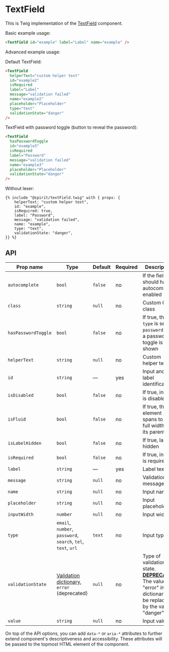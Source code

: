 # TextField

This is Twig implementation of the [TextField] component.

Basic example usage:

```html
<TextField id="example" label="Label" name="example" />
```

Advanced example usage:

Default TextField:

```html
<TextField
  helperText="custom helper text"
  id="example2"
  isRequired
  label="Label"
  message="validation failed"
  name="example2"
  placeholder="Placeholder"
  type="text"
  validationState="danger"
/>
```

TextField with password toggle (button to reveal the password):

```html
<TextField
  hasPasswordToggle
  id="example3"
  isRequired
  label="Password"
  message="validation failed"
  name="example3"
  placeholder="Placeholder"
  validationState="danger"
/>
```

Without lexer:

```twig
{% include "@spirit/textField.twig" with { props: {
    helperText: "custom helper text",
    id: "example",
    isRequired: true,
    label: "Password",
    message: "validation failed",
    name: "example",
    type: "text",
    validationState: "danger",
}} %}
```

## API

| Prop name           | Type                                                                 | Default | Required | Description                                                                                                                        |
| ------------------- | -------------------------------------------------------------------- | ------- | -------- | ---------------------------------------------------------------------------------------------------------------------------------- |
| `autocomplete`      | `bool`                                                               | `false` | no       | If the field should have autocomplete enabled                                                                                      |
| `class`             | `string`                                                             | `null`  | no       | Custom CSS class                                                                                                                   |
| `hasPasswordToggle` | `bool`                                                               | `false` | no       | If true, the `type` is set to `password` and a password toggle is shown                                                            |
| `helperText`        | `string`                                                             | `null`  | no       | Custom helper text                                                                                                                 |
| `id`                | `string`                                                             | —       | yes      | Input and label identification                                                                                                     |
| `isDisabled`        | `bool`                                                               | `false` | no       | If true, input is disabled                                                                                                         |
| `isFluid`           | `bool`                                                               | `false` | no       | If true, the element spans to the full width of its parent                                                                         |
| `isLabelHidden`     | `bool`                                                               | `false` | no       | If true, label is hidden                                                                                                           |
| `isRequired`        | `bool`                                                               | `false` | no       | If true, input is required                                                                                                         |
| `label`             | `string`                                                             | —       | yes      | Label text                                                                                                                         |
| `message`           | `string`                                                             | `null`  | no       | Validation message                                                                                                                 |
| `name`              | `string`                                                             | `null`  | no       | Input name                                                                                                                         |
| `placeholder`       | `string`                                                             | `null`  | no       | Input placeholder                                                                                                                  |
| `inputWidth`        | `number`                                                             | `null`  | no       | Input width                                                                                                                        |
| `type`              | `email`, `number`, `password`, `search`, `tel`, `text`, `url`        | `text`  | no       | Input type                                                                                                                         |
| `validationState`   | [Validation dictionary][dictionary-validation], `error` (deprecated) | `null`  | no       | Type of validation state. [**DEPRECATED**][deprecated] The value "error" in the dictionary will be replaced by the value "danger". |
| `value`             | `string`                                                             | `null`  | no       | Input value                                                                                                                        |

On top of the API options, you can add `data-*` or `aria-*` attributes to
further extend component's descriptiveness and accessibility. These attributes
will be passed to the topmost HTML element of the component.

[textfield]: https://github.com/lmc-eu/spirit-design-system/tree/main/packages/web/src/scss/components/TextField
[dictionary-validation]: https://github.com/lmc-eu/spirit-design-system/blob/main/docs/DICTIONARIES.md#validation
[deprecated]: https://github.com/lmc-eu/spirit-design-system/tree/main/packages/web-twig/README.md#deprecations

